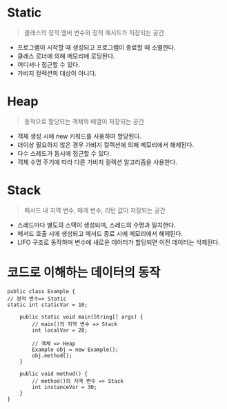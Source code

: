 # Static
> 클래스의 정적 멤버 변수와 정적 메서드가 저장되는 공간
- 프로그램이 시작할 때 생성되고 프로그램이 종료할 때 소멸한다.
- 클래스 로더에 의해 메모리에 로딩된다.
- 어디서나 접근할 수 있다.
- 가비지 컬렉션의 대상이 아니다.

# Heap
> 동적으로 할당되는 객체와 배열이 저장되는 공간
- 객체 생성 시에 new 키워드를 사용하여 할당된다.
- 더이상 필요하지 않은 경우 가비지 컬렉션에 의해 메모리에서 해제된다.
- 다수 스레드가 동시에 접근할 수 있다.
- 객체 수명 주기에 따라 다른 가비지 컬렉션 알고리즘을 사용한다.

# Stack
> 메서드 내 지역 변수, 매개 변수, 리턴 값이 저장되는 공간
- 스레드마다 별도의 스택이 생성되며, 스레드의 수명과 일치한다.
- 메서드 호출 시에 생성되고 메서드 종료 시에 메모리에서 해제된다.
- LIFO 구조로 동작하며 변수에 새로운 데이터가 할당되면 이전 데이터는 삭제된다.

# 코드로 이해하는 데이터의 동작
```
public class Example {
// 정적 변수=> Static
static int staticVar = 10;

    public static void main(String[] args) {
        // main()의 지역 변수 => Stack
        int localVar = 20;

        // 객체 => Heap
        Example obj = new Example();
        obj.method();
    }

    public void method() {
        // method()의 지역 변수 => Stack
        int instanceVar = 30;
    }
}
```
